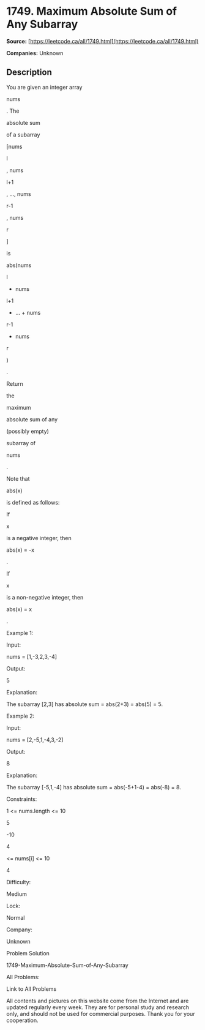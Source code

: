 # 1749. Maximum Absolute Sum of Any Subarray

**Source:** [https://leetcode.ca/all/1749.html](https://leetcode.ca/all/1749.html)

**Companies:** Unknown

## Description

You are given an integer array

nums

. The

absolute sum

of a subarray

[nums

l

, nums

l+1

, ..., nums

r-1

, nums

r

]

is

abs(nums

l

+ nums

l+1

+ ... + nums

r-1

+ nums

r

)

.

Return

the

maximum

absolute sum of any

(possibly empty)

subarray of

nums

.

Note that

abs(x)

is defined as follows:

If

x

is a negative integer, then

abs(x) = -x

.

If

x

is a non-negative integer, then

abs(x) = x

.

Example 1:

Input:

nums = [1,-3,2,3,-4]

Output:

5

Explanation:

The subarray [2,3] has absolute sum = abs(2+3) = abs(5) = 5.

Example 2:

Input:

nums = [2,-5,1,-4,3,-2]

Output:

8

Explanation:

The subarray [-5,1,-4] has absolute sum = abs(-5+1-4) = abs(-8) = 8.

Constraints:

1 <= nums.length <= 10

5

-10

4

<= nums[i] <= 10

4

Difficulty:

Medium

Lock:

Normal

Company:

Unknown

Problem Solution

1749-Maximum-Absolute-Sum-of-Any-Subarray

All Problems:

Link to All Problems

All contents and pictures on this website come from the Internet and are updated regularly every week. They are for personal study and research only, and should not be used for commercial purposes. Thank you for your cooperation.

